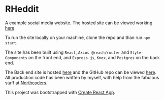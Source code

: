 # RHeddit

A example social media website. The hosted site can be viewed working [here](http://chemical-friends.surge.sh/)

To run the site locally on your machine, clone the repo and than run `npm start`.

The site has been built using `React`, `Axios @reach/router` and `Style-Components` on the front end, and `Express.js`, `Knex`, and `Postgres` on the back end.

The Back end site is hosted [here](https://rh-nc-news.herokuapp.com/api) and the GitHub repo can be viewed [here](https://github.com/richhouse83/be-nc-news). All production code has been written by myself, with help from the fabulous staff at [Northcoders](https://northcoders.com/).

This project was bootstrapped with [Create React App](https://github.com/facebook/create-react-app).
